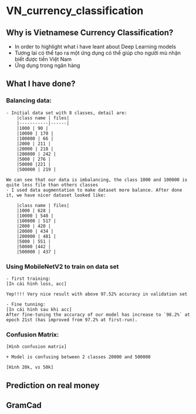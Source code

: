 # VN_currency_classification

## Why is Vietnamese Currency Classification?
- In order to highlight what i have leant about Deep Learning models
- Tương lai có thể tạo ra một ứng dụng có thể giúp cho người mù nhận biết được tiền Việt Nam
- Ứng dụng trong ngân hàng
## What I have done?
### Balancing data:
	- Initial data set with 8 classes, detail are:
		|class name | files|
		|-----------|------|
		|1000 | 90 |
		|10000 | 170 |
		|100000 | 66 |
		|2000 | 211 |
		|20000 | 218 |
		|200000 | 242 |
		|5000 | 276 |
		|50000 |221 |
		|500000 | 219 |

	We can see that our data is imbalancing, the class 1000 and 100000 is quite less file than others classes
	- I used data augmentation to make dataset more balance. After done it, we have nicer dataset looked like:
	
		|class name | files|
		|1000 | 628 |
		|10000 | 548 |
		|100000 | 517 |
		|2000 | 420 |
		|20000 | 434 |
		|200000 | 481 |
		|5000 | 551 |
		|50000 |442 |
		|500000 | 437 |

### Using MobileNetV2 to train on data set

	- first training:
	[In cái hình loss, acc]
	
	Yep!!!! Very nice result with above 97.52% accuracy in validation set
	
	- Fine tunning:
	[In cái hình sau khi acc]
	After fine-tuning the accuracy of our model has increase to `98.2%` at epoch 21st (has improved from 97.2% at first-run).

### Confusion Matrix:

	[Hình confusion matrix]
	
	+ Model is confusing between 2 classes 20000 and 500000 
	
	[Hình 20k, vs 50k]

## Prediction on real money
	
	
## GramCad
	 















